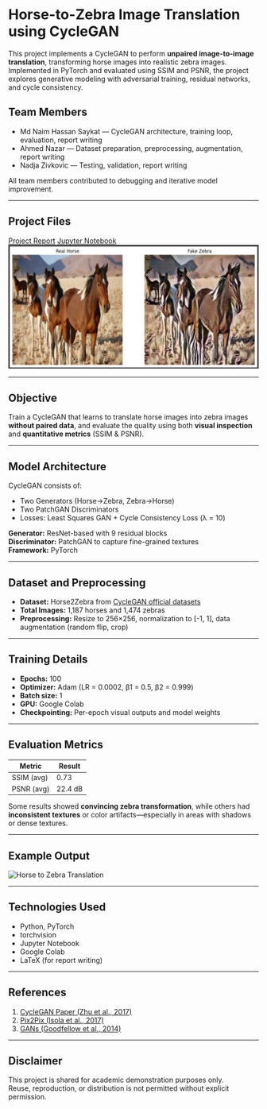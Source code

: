 # Horse-to-Zebra Image Translation using CycleGAN

This project implements a CycleGAN to perform **unpaired image-to-image translation**, transforming horse images into realistic zebra images. Implemented in PyTorch and evaluated using SSIM and PSNR, the project explores generative modeling with adversarial training, residual networks, and cycle consistency.

## Team Members
- Md Naim Hassan Saykat — CycleGAN architecture, training loop, evaluation, report writing  
- Ahmed Nazar — Dataset preparation, preprocessing, augmentation, report writing  
- Nadja Zivkovic — Testing, validation, report writing  

All team members contributed to debugging and iterative model improvement.

---

## Project Files

[Project Report](./cyclegan_report.pdf)
[Jupyter Notebook](./cyclegan_horse2zebra.ipynb)
![Horse to Zebra Translation](./Output.jpeg) 

---

## Objective

Train a CycleGAN that learns to translate horse images into zebra images **without paired data**, and evaluate the quality using both **visual inspection** and **quantitative metrics** (SSIM & PSNR).

---

## Model Architecture

CycleGAN consists of:
- Two Generators (Horse→Zebra, Zebra→Horse)
- Two PatchGAN Discriminators
- Losses: Least Squares GAN + Cycle Consistency Loss (λ = 10)

**Generator:** ResNet-based with 9 residual blocks  
**Discriminator:** PatchGAN to capture fine-grained textures  
**Framework:** PyTorch

---

## Dataset and Preprocessing

- **Dataset:** Horse2Zebra from [CycleGAN official datasets](https://people.eecs.berkeley.edu/~taesung_park/CycleGAN/datasets/)
- **Total Images:** 1,187 horses and 1,474 zebras
- **Preprocessing:** Resize to 256×256, normalization to [-1, 1], data augmentation (random flip, crop)

---

## Training Details

- **Epochs:** 100  
- **Optimizer:** Adam (LR = 0.0002, β1 = 0.5, β2 = 0.999)  
- **Batch size:** 1  
- **GPU:** Google Colab  
- **Checkpointing:** Per-epoch visual outputs and model weights

---

## Evaluation Metrics

| Metric | Result |
|--------|--------|
| SSIM (avg) | 0.73 |
| PSNR (avg) | 22.4 dB |

Some results showed **convincing zebra transformation**, while others had **inconsistent textures** or color artifacts—especially in areas with shadows or dense textures.

---

## Example Output

![Horse to Zebra Translation](./zebra_example.png)

---

## Technologies Used

- Python, PyTorch
- torchvision
- Jupyter Notebook
- Google Colab
- LaTeX (for report writing)

---

## References

1. [CycleGAN Paper (Zhu et al., 2017)](https://arxiv.org/abs/1703.10593)  
2. [Pix2Pix (Isola et al., 2017)](https://arxiv.org/abs/1611.07004)  
3. [GANs (Goodfellow et al., 2014)](https://arxiv.org/abs/1406.2661)  

---

## Disclaimer

This project is shared for academic demonstration purposes only.  
Reuse, reproduction, or distribution is not permitted without explicit permission.
